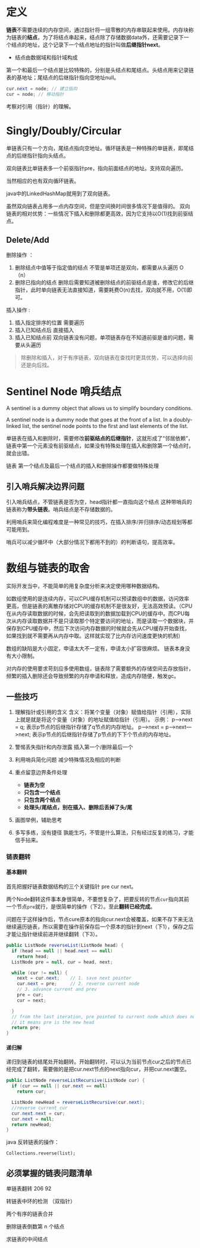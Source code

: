 # 定义

**链表**不需要连续的内存空间，通过指针将一组零散的内存串联起来使用。内存块称为链表的**结点**，为了将结点串起来，结点除了存储数据data外，还需要记录下一个结点的地址，这个记录下一个结点地址的指针叫做**后继指针next**。
- 结点由数据域和指针域构成


第一个和最后一个结点是比较特殊的，分别是头结点和尾结点。头结点用来记录链表的基地址；尾结点的后继指针指向空地址null。

```java
cur.next = node; // 建立指向 
cur = node; // 移动指针
```
考察对引用（指针）的理解。


# Singly/Doubly/Circular

单链表只有一个方向，尾结点指向空地址。循环链表是一种特殊的单链表，即尾结点的后继指针指向头结点。

双向链表比单链表多一个前驱指针pre，指向前面结点的地址。支持双向遍历。

当然相应的也有双向循环链表。

java中的LinkedHashMap就用到了双向链表。

虽然双向链表占用多一点内存空间，但是空间换时间很多情况下是值得的。
双向链表的相对优势：一些情况下插入和删除都更高效，因为它支持以O(1)找到前驱结点。

## Delete/Add

删除操作 ：

1. 删除结点中值等于指定值的结点 
   不管是单项还是双向，都需要从头遍历 O（n）
2. 删除已指向的结点 
   删除后需要知道被删除结点的前驱结点是谁，修改它的后继指针，此时单向链表无法直接知道，需要耗费O(n)去找，双向就不用，O(1)即可。

插入操作 :

1. 插入指定排序的位置
   需要遍历
2. 插入已知结点后
   直接插入
3. 插入已知结点前
   双向链表没有问题，单项链表存在不知道前驱是谁的问题，需要从头遍历

> 除删除和插入，对于有序链表，双向链表在查找时更具优势，可以选择向前还是向后找。

# Sentinel Node 哨兵结点

A sentinel is a dummy object that allows us to simplify boundary conditions.

A sentinel node is a dummy node that goes at the front of a list. 
In a doubly-linked list, the sentinel node points to the first and last elements of the list. 

单链表在插入和删除时，需要修改**前驱结点的后继指针**，这就形成了“邻居依赖”，链表中第一个元素没有前驱结点，如果没有特殊处理在插入和删除第一个结点时，就会出错。

链表 第一个结点及最后一个结点的插入和删除操作都要做特殊处理

## 引入哨兵解决边界问题

引入哨兵结点，不管链表是否为空，head指针都一直指向这个结点 这种带哨兵的链表称为**带头链表**。哨兵结点是不存储数据的。

利用哨兵来简化编程难度是一种常见的技巧，在插入排序/并归排序/动态规划等都可能用到。

哨兵可以减少循环中（大部分情况下都用不到的）的判断语句，提高效率。



# 数组与链表的取舍

实际开发当中，不能简单的用复杂度分析来决定使用哪种数据结构。

如数组使用的是连续内存，可以CPU缓存机制可以预读数组中的数据，访问效率更高，但是链表的离散存储对CPU的缓存机制不是很友好，无法高效预读。（CPU在从内存读取数据的时候，会先把读取到的数据加载到CPU的缓存中。而CPU每次从内存读取数据并不是只读取那个特定要访问的地址，而是读取一个数据块，并保存到CPU缓存中，然后下次访问内存数据的时候就会先从CPU缓存开始查找，如果找到就不需要再从内存中取。这样就实现了比内存访问速度更快的机制）

数组的缺陷是大小固定，申请太大不一定有，申请太小扩容很麻烦。
链表本身没有大小限制。

对内存的使用要求苛刻应多使用数组，链表除了需要额外的存储空间去存放指针，频繁的插入删除还会导致频繁的内存申请和释放，造成内存随便，触发gc。



## 一些技巧

1. 理解指针或引用的含义
   含义：将某个变量（对象）赋值给指针（引用），实际上就是就是将这个变量（对象）的地址赋值给指针（引用）。
   示例：
   p—>next = q; 表示p节点的后继指针存储了q节点的内存地址。
   p—>next = p—>next—>next; 表示p节点的后继指针存储了p节点的下下个节点的内存地址。

2. 警惕丢失指针和内存泄露
   插入第一个/删除最后一个
3. 利用哨兵简化问题
   减少特殊情况及相应的判断
4. 重点留意边界条件处理
   - **链表为空**
   - **只包含一个结点**
   - **只包含两个结点**
   - **处理头/尾结点，别在插入、删除后丢掉了头/尾**

5. 画图举例，辅助思考
6. 多写多练，没有捷径
   孰能生巧，不管是什么算法，只有经过反复的练习，才能信手拈来。



### 链表翻转

#### 基本翻转

首先把握好链表数据结构的三个关键指针 pre cur next。

两个Node翻转这件事本身很简单，不要想复杂了，把要反转的节点`cur`指向其前一个节点`pre`就行，是很简单的操作（下2）。至此**翻转已经完成**。

问题在于这样操作后，节点cure原本的指向cur.next会被覆盖，如果不存下来无法继续遍历链表，所以需要在操作前保存后一个原本的指针到next（下1），保存之后才能让指针继续前进并继续翻转（下3）。



```java
public ListNode reverseList(ListNode head) {
  if (head == null || head.next == null)
    return head;
  ListNode pre = null, cur = head, next;

  while (cur != null) {
    next = cur.next;    // 1. save next pointer
    cur.next = pre;     // 2. reverse current node
    // 3. advance current and prev
    pre = cur;
    cur = next;

  }
  // from the last iteration, pre pointed to current node which does not have a next,
  // it means pre is the new head
  return pre;
}
```



#### 递归解

递归到链表的结尾处开始翻转。开始翻转时，可以认为当前节点cur之后的节点已经完成了翻转，需要做的是把cur.next节点的next指向cur，并把cur.next置空。

```java
public ListNode reverseListRecursive(ListNode cur) {
  if (cur == null || cur.next == null)
    return cur;

  ListNode newHead = reverseListRecursive(cur.next);
  //reverse current cur
  cur.next.next = cur;
  cur.next = null;
  return newHead;
}
```



java 反转链表的操作：

```
Collections.reverse(list);
```



## 必须掌握的链表问题清单

单链表翻转  206 92

转链表中环的检测 （双指针）

两个有序的链表合并

删除链表倒数第 n 个结点

求链表的中间结点